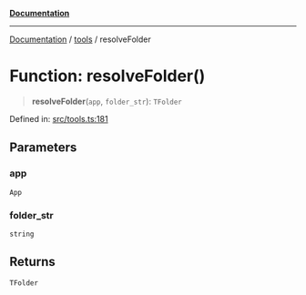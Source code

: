 [**Documentation**](https://raw.githubusercontent.com/Christian-Me/obsidian-front-matter-automate/main/doc/README.md)

***

[Documentation](https://raw.githubusercontent.com/Christian-Me/obsidian-front-matter-automate/main/doc/README.md) / [tools](https://raw.githubusercontent.com/Christian-Me/obsidian-front-matter-automate/main/doc/tools/README.md) / resolveFolder

# Function: resolveFolder()

> **resolveFolder**(`app`, `folder_str`): `TFolder`

Defined in: [src/tools.ts:181](https://github.com/Christian-Me/folder-to-tags-plugin/blob/ea97d76ce7b235ca1e3494401efc98e537acc1fb/src/tools.ts#L181)

## Parameters

### app

`App`

### folder\_str

`string`

## Returns

`TFolder`
